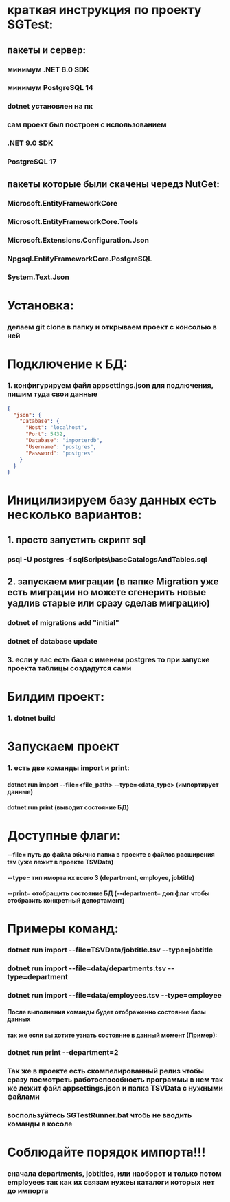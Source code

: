 ﻿# краткая инструкция по проекту SGTest:

## пакеты и сервер:

### минимум .NET 6.0 SDK
### минимум PostgreSQL 14
### dotnet установлен на пк

### сам проект был построен с использованием

### .NET 9.0 SDK

### PostgreSQL 17

## пакеты которые были скачены чередз NutGet:

### Microsoft.EntityFrameworkCore

### Microsoft.EntityFrameworkCore.Tools

### Microsoft.Extensions.Configuration.Json

### Npgsql.EntityFrameworkCore.PostgreSQL

### System.Text.Json


# Установка:

### делаем git clone в папку и открываем проект с консолью в ней

# Подключение к БД:
### 1. конфигурируем файл appsettings.json для подлючения, пишим туда свои данные

```json
{
  "json": {
    "Database": {
      "Host": "localhost",
      "Port": 5432,
      "Database": "importerdb",
      "Username": "postgres",
      "Password": "postgres"
    }
  }
}
```

# Иницилизируем базу данных есть несколько вариантов:

## 1. просто запустить скрипт sql

### psql -U postgres -f sqlScripts\baseCatalogsAndTables.sql

## 2. запускаем миграции (в папке Migration уже есть миграции но можете сгенерить новые уадлив старые или сразу сделав миграцию)

### dotnet ef migrations add "initial"

### dotnet ef database update

### 3. если у вас есть база с именем postgres то при запуске проекта таблицы создадутся сами


# Билдим проект:

### 1. dotnet build

# Запускаем проект

### 1. есть две команды import и print:

#### dotnet run import --file=<file_path> --type=<data_type> (импортирует данные)

#### dotnet run print (выводит состояние БД)

# Доступные флаги:

#### --file= путь до файла обычно папка в проекте с файлов расширения tsv (уже лежит в проекте TSVData)

#### --type= тип иморта их всего 3 (department, employee, jobtitle)

#### --print= отобращить состояние БД (--department= доп флаг чтобы отобразить конкретный депортамент)

# Примеры команд:

### dotnet run import --file=TSVData/jobtitle.tsv --type=jobtitle

### dotnet run import --file=data/departments.tsv --type=department

### dotnet run import --file=data/employees.tsv --type=employee

#### После выполнения команды будет отображенно состояние базы данных

#### так же если вы хотите узнать состояние в данный момент (Пример):

### dotnet run print --department=2

### Так же в проекте есть скомпелированный релиз чтобы сразу посмотреть работоспособность программы в нем так же лежит файл appsettings.json и папка TSVData с нужными файлами

### воспользуйтесь SGTestRunner.bat чтобь не вводить команды в косоле

# Соблюдайте порядок импорта!!!

### сначала departments, jobtitles, или наоборот и только потом employees так как их связам нужеы каталоги которых нет до импорта